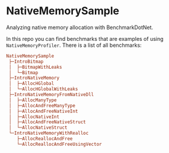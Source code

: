 # NativeMemorySample
Analyzing native memory allocation with BenchmarkDotNet.

In this repo you can find benchmarks that are examples of using `NativeMemoryProfiler`. There is a list of all benchmarks:

```ini
NativeMemorySample                  
 ├─IntroBitmap                      
 │  ├─BitmapWithLeaks               
 │  └─Bitmap                        
 ├─IntroNativeMemory                
 │  ├─AllocHGlobal                  
 │  └─AllocHGlobalWithLeaks         
 ├─IntroNativeMemoryFromNativeDll   
 │  ├─AllocManyType                 
 │  ├─AllocAndFreeManyType          
 │  ├─AllocAndFreeNativeInt         
 │  ├─AllocNativeInt                
 │  ├─AllocAndFreeNativeStruct      
 │  └─AllocNativeStruct             
 └─IntroNativeMemoryWithRealloc     
    ├─AllocReallocAndFree           
    └─AllocReallocAndFreeUsingVector
```
